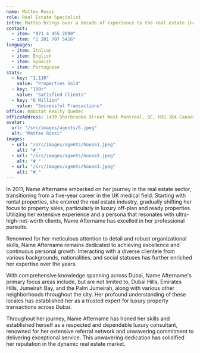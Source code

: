 ```yaml
---
name: Matteo Rossi
role: Real Estate Specialist
intro: Matteo brings over a decade of experience to the real estate industry, with a focus on luxury properties. Known for his personalized approach and commitment to client satisfaction, Matteo has built a solid reputation as a trusted advisor.
contact:
  - item: "971 4 455 2090"
  - item: "1 201 707 5426"
languages:
  - item: Italian
  - item: English
  - item: Spanish
  - item: Portuguese
stats:
  - key: "1,110"
    value: "Properties Sold"
  - key: "100+"
    value: "Satisfied Clients"
  - key: "6 Million"
    value: "Successful Transactions"
office: Habitat Realty Quebec
officeAddress: 1430 Sherbrooke Street West Montreal, QC, H3G 1K4 Canada
avatar:
  url: "/src/images/agents/5.jpeg"
  alt: "Matteo Rossi"
images:
  - url: "/src/images/agents/house1.jpeg"
    alt: "#_"
  - url: "/src/images/agents/house2.jpeg"
    alt: "#_"
  - url: "/src/images/agents/house3.jpeg"
    alt: "#_"
---
```


In 2011, Name Aftername embarked on her journey in the real estate sector, transitioning from a five-year career in the UK medical field. Starting with rental properties, she entered the real estate industry, gradually shifting her focus to property sales, particularly in luxury off-plan and ready properties. Utilizing her extensive experience and a persona that resonates with ultra-high-net-worth clients, Name Aftername has excelled in her professional pursuits.

Renowned for her meticulous attention to detail and robust organizational skills, Name Aftername remains dedicated to achieving excellence and continuous personal growth. Interacting with a diverse clientele from various backgrounds, nationalities, and social statuses has further enriched her expertise over the years.

With comprehensive knowledge spanning across Dubai, Name Aftername's primary focus areas include, but are not limited to, Dubai Hills, Emirates Hills, Jumeirah Bay, and the Palm Jumeirah, along with various other neighborhoods throughout the city. Her profound understanding of these locales has established her as a trusted expert for luxury property transactions across Dubai.

Throughout her journey, Name Aftername has honed her skills and established herself as a respected and dependable luxury consultant, renowned for her extensive referral network and unwavering commitment to delivering exceptional service. This unwavering dedication has solidified her reputation in the dynamic real estate market.
